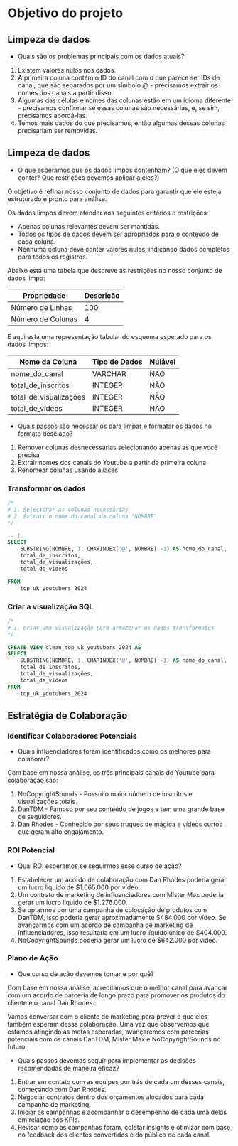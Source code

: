 # Objetivo do projeto

## Limpeza de dados

- Quais são os problemas principais com os dados atuais?

1. Existem valores nulos nos dados.
2. A primeira coluna contém o ID do canal com o que parece ser IDs de canal, que são separados por um símbolo @ - precisamos extrair os nomes dos canais a partir disso.
3. Algumas das células e nomes das colunas estão em um idioma diferente - precisamos confirmar se essas colunas são necessárias, e, se sim, precisamos abordá-las.
4. Temos mais dados do que precisamos, então algumas dessas colunas precisariam ser removidas.

## Limpeza de dados
- O que esperamos que os dados limpos contenham? (O que eles devem conter? Que restrições devemos aplicar a eles?)

O objetivo é refinar nosso conjunto de dados para garantir que ele esteja estruturado e pronto para análise.

Os dados limpos devem atender aos seguintes critérios e restrições:

- Apenas colunas relevantes devem ser mantidas.
- Todos os tipos de dados devem ser apropriados para o conteúdo de cada coluna.
- Nenhuma coluna deve conter valores nulos, indicando dados completos para todos os registros.

Abaixo está uma tabela que descreve as restrições no nosso conjunto de dados limpo:

| Propriedade | Descrição |
| --- | --- |
| Número de Linhas | 100 |
| Número de Colunas | 4 |

E aqui está uma representação tabular do esquema esperado para os dados limpos:

| Nome da Coluna | Tipo de Dados | Nulável |
| --- | --- | --- |
| nome_do_canal | VARCHAR | NÃO |
| total_de_inscritos | INTEGER | NÃO |
| total_de_visualizações | INTEGER | NÃO |
| total_de_vídeos | INTEGER | NÃO |

- Quais passos são necessários para limpar e formatar os dados no formato desejado?

1. Remover colunas desnecessárias selecionando apenas as que você precisa
2. Extrair nomes dos canais do Youtube a partir da primeira coluna
3. Renomear colunas usando aliases

### Transformar os dados

```sql
/*
# 1. Selecionar as colunas necessárias
# 2. Extrair o nome do canal da coluna 'NOMBRE'
*/

-- 1.
SELECT
    SUBSTRING(NOMBRE, 1, CHARINDEX('@', NOMBRE) -1) AS nome_do_canal,  -- 2.
    total_de_inscritos,
    total_de_visualizações,
    total_de_vídeos

FROM
    top_uk_youtubers_2024
```

### Criar a visualização SQL

```sql
/*
# 1. Criar uma visualização para armazenar os dados transformados
*/

CREATE VIEW clean_top_uk_youtubers_2024 AS
SELECT
    SUBSTRING(NOMBRE, 1, CHARINDEX('@', NOMBRE) -1) AS nome_do_canal,
    total_de_inscritos,
    total_de_visualizações,
    total_de_vídeos
FROM
    top_uk_youtubers_2024
```

## Estratégia de Colaboração

### Identificar Colaboradores Potenciais
- Quais influenciadores foram identificados como os melhores para colaborar?

Com base em nossa análise, os três principais canais do Youtube para colaboração são:

1. NoCopyrightSounds - Possui o maior número de inscritos e visualizações totais.
2. DanTDM - Famoso por seu conteúdo de jogos e tem uma grande base de seguidores.
3. Dan Rhodes - Conhecido por seus truques de mágica e vídeos curtos que geram alto engajamento.

### ROI Potencial
- Qual ROI esperamos se seguirmos esse curso de ação?

1. Estabelecer um acordo de colaboração com Dan Rhodes poderia gerar um lucro líquido de $1.065.000 por vídeo.
2. Um contrato de marketing de influenciadores com Mister Max poderia gerar um lucro líquido de $1.276.000.
3. Se optarmos por uma campanha de colocação de produtos com DanTDM, isso poderia gerar aproximadamente $484.000 por vídeo. Se avançarmos com um acordo de campanha de marketing de influenciadores, isso resultaria em um lucro líquido único de $404.000.
4. NoCopyrightSounds poderia gerar um lucro de $642.000 por vídeo.

### Plano de Ação
- Que curso de ação devemos tomar e por quê?

Com base em nossa análise, acreditamos que o melhor canal para avançar com um acordo de parceria de longo prazo para promover os produtos do cliente é o canal Dan Rhodes.

Vamos conversar com o cliente de marketing para prever o que eles também esperam dessa colaboração. Uma vez que observemos que estamos atingindo as metas esperadas, avançaremos com parcerias potenciais com os canais DanTDM, Mister Max e NoCopyrightSounds no futuro.

- Quais passos devemos seguir para implementar as decisões recomendadas de maneira eficaz?

1. Entrar em contato com as equipes por trás de cada um desses canais, começando com Dan Rhodes.
2. Negociar contratos dentro dos orçamentos alocados para cada campanha de marketing.
3. Iniciar as campanhas e acompanhar o desempenho de cada uma delas em relação aos KPIs.
4. Revisar como as campanhas foram, coletar insights e otimizar com base no feedback dos clientes convertidos e do público de cada canal.
